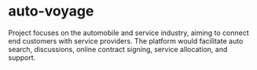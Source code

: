 # auto-voyage
Project focuses on the automobile and service industry, aiming to connect end customers with service providers. ​The platform would facilitate auto search, discussions, online contract signing, service allocation, and support.
